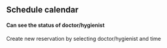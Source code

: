 ## Schedule calendar
#### Can see the status of doctor/hygienist
Create new reservation by selecting doctor/hygienist and time
